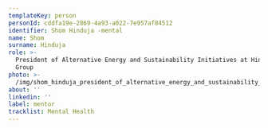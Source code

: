 ```yaml
---
templateKey: person
personId: cddfa19e-2869-4a93-a022-7e957af84512
identifier: Shom Hinduja -mental
name: Shom
surname: Hinduja
role: >-
  President of Alternative Energy and Sustainability Initiatives at Hinduja
  Group
photo: >-
  /img/shom_hinduja_president_of_alternative_energy_and_sustainability_initiatives_at_hinduja_group-removebg-preview.png
about: ''
linkedin: ''
label: mentor
tracklist: Mental Health
---
```

